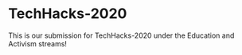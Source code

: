 # TechHacks-2020
This is our submission for TechHacks-2020 under the Education and Activism streams!
